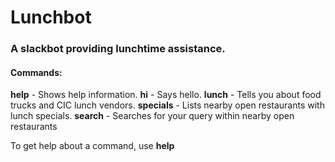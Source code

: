 # Lunchbot

### A slackbot providing lunchtime assistance.

#### Commands:
**help** - Shows help information.
**hi** - Says hello.
**lunch** - Tells you about food trucks and CIC lunch vendors.
**specials** - Lists nearby open restaurants with lunch specials.
**search** - Searches for your query within nearby open restaurants

To get help about a command, use **help <command>**